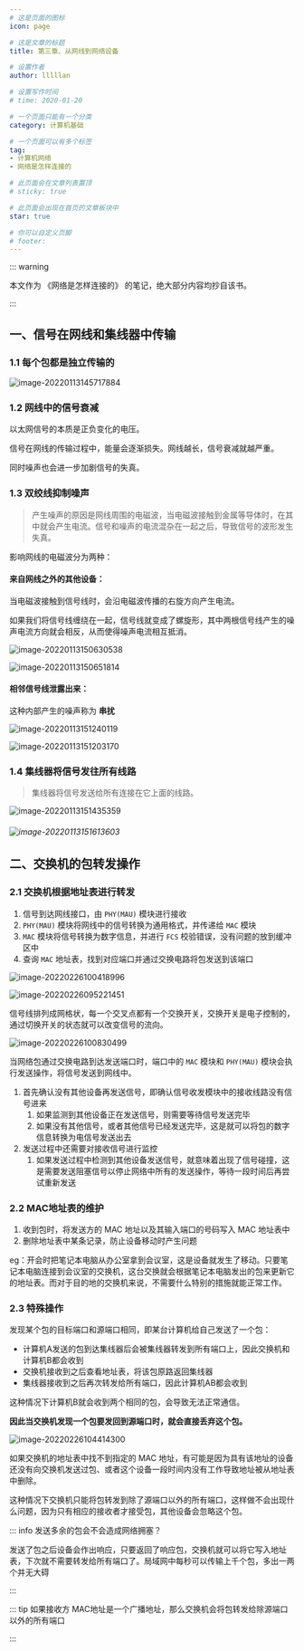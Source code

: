 ```yaml
---
# 这是页面的图标
icon: page

# 这是文章的标题
title: 第三章、从网线到网络设备

# 设置作者
author: lllllan

# 设置写作时间
# time: 2020-01-20

# 一个页面只能有一个分类
category: 计算机基础

# 一个页面可以有多个标签
tag:
- 计算机网络
- 网络是怎样连接的

# 此页面会在文章列表置顶
# sticky: true

# 此页面会出现在首页的文章板块中
star: true

# 你可以自定义页脚
# footer: 
---
```



::: warning

本文作为 《网络是怎样连接的》 的笔记，绝大部分内容均抄自该书。

:::



## 一、信号在网线和集线器中传输



### 1.1 每个包都是独立传输的

![image-20220113145717884](README.assets/image-20220113145717884.png)



### 1.2 网线中的信号衰减

以太网信号的本质是正负变化的电压。

信号在网线的传输过程中，能量会逐渐损失。网线越长，信号衰减就越严重。

同时噪声也会进一步加剧信号的失真。



### 1.3 双绞线抑制噪声

> 产生噪声的原因是网线周围的电磁波，当电磁波接触到金属等导体时，在其中就会产生电流。信号和噪声的电流混杂在一起之后，导致信号的波形发生失真。

影响网线的电磁波分为两种：



#### 来自网线之外的其他设备：

当电磁波接触到信号线时，会沿电磁波传播的右旋方向产生电流。

如果我们将信号线缠绕在一起，信号线就变成了螺旋形，其中两根信号线产生的噪声电流方向就会相反，从而使得噪声电流相互抵消。

![image-20220113150630538](README.assets/image-20220113150630538.png)

![image-20220113150651814](README.assets/image-20220113150651814.png)



#### 相邻信号线泄露出来：

这种内部产生的噪声称为 **串扰**

![image-20220113151240119](README.assets/image-20220113151240119.png)

![image-20220113151203170](README.assets/image-20220113151203170.png)



### 1.4 集线器将信号发往所有线路

> 集线器将信号发送给所有连接在它上面的线路。

![image-20220113151435359](README.assets/image-20220113151435359.png)

###### ![image-20220113151613603](README.assets/image-20220113151613603.png)





## 二、交换机的包转发操作



### 2.1 交换机根据地址表进行转发

1. 信号到达网线接口，由 `PHY(MAU)` 模块进行接收
2.  `PHY(MAU)` 模块将网线中的信号转换为通用格式，并传递给 `MAC` 模块
3.  `MAC` 模块将信号转换为数字信息，并进行 `FCS` 校验错误，没有问题的放到缓冲区中
4. 查询 `MAC` 地址表，找到对应端口并通过交换电路将包发送到该端口

![image-20220226100418996](README.assets/image-20220226100418996.png)

![image-20220226095221451](README.assets/image-20220226095221451.png)

信号线排列成网格状，每一个交叉点都有一个交换开关，交换开关是电子控制的，通过切换开关的状态就可以改变信号的流向。

![image-20220226100830499](README.assets/image-20220226100830499.png)



当网络包通过交换电路到达发送端口时，端口中的 `MAC` 模块和 `PHY(MAU)` 模块会执行发送操作，将信号发送到网线中。

1. 首先确认没有其他设备再发送信号，即确认信号收发模块中的接收线路没有信号进来
    1. 如果监测到其他设备正在发送信号，则需要等待信号发送完毕
    2. 如果没有其他信号，或者其他信号已经发送完毕，这是就可以将包的数字信息转换为电信号发送出去
2. 发送过程中还需要对接收信号进行监控
    1. 如果发送过程中检测到其他设备发送信号，就意味着出现了信号碰撞，这是需要发送阻塞信号以停止网络中所有的发送操作，等待一段时间后再尝试重新发送





### 2.2 MAC地址表的维护

1. 收到包时，将发送方的 MAC 地址以及其输入端口的号码写入 MAC 地址表中
2. 删除地址表中某条记录，防止设备移动时产生问题



eg：开会时把笔记本电脑从办公室拿到会议室，这是设备就发生了移动。只要笔记本电脑连接到会议室的交换机，这台交换就会根据笔记本电脑发出的包来更新它的地址表。而对于目的地的交换机来说，不需要什么特别的措施就能正常工作。





### 2.3 特殊操作

发现某个包的目标端口和源端口相同，即某台计算机给自己发送了一个包：

- 计算机A发送的包到达集线器后会被集线器转发到所有端口上，因此交换机和计算机B都会收到
- 交换机接收到之后查看地址表，将该包原路返回集线器
- 集线器接收到之后再次转发给所有端口，因此计算机AB都会收到

这种情况下计算机B就会收到两个相同的包，会导致无法正常通信。

**因此当交换机发现一个包要发回到源端口时，就会直接丢弃这个包。**

![image-20220226104414300](README.assets/image-20220226104414300.png)



如果交换机的地址表中找不到指定的 MAC 地址，有可能是因为具有该地址的设备还没有向交换机发送过包、或者这个设备一段时间内没有工作导致地址被从地址表中删除。

这种情况下交换机只能将包转发到除了源端口以外的所有端口，这样做不会出现什么问题，因为只有相应的接收者才接受包，其他设备会忽略这个包。



::: info 发送多余的包会不会造成网络拥塞？

发送了包之后设备会作出响应，只要返回了响应包，交换机就可以将它写入地址表，下次就不需要转发给所有端口了。局域网中每秒可以传输上千个包，多出一两个并无大碍

:::



::: tip 如果接收方 MAC地址是一个广播地址，那么交换机会将包转发给除源端口以外的所有端口

:::
